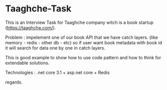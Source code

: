 # Taaghche-Task
This is an Interview Task for Taaghche company witch is a book startup (https://taaghche.com/).

Problem :
impelement one of our book API that we have catch layers. (like memory - redis - other db - etc)
so if user want book metadata with book id it will search for data one by one in catch layers.

This is good example to show how to use code pattern and how to think for extendable solutions.

Technologies :
.net core 3.1 + asp.net core + Redis

regards.
